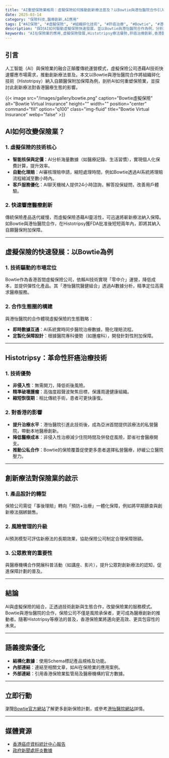 ```yaml
---
title: "AI重塑保險業格局：虛擬保險如何推動創新療法普及？以Bowtie與港怡醫院合作引入Histotripsy為例"
date: 2025-03-14
category: "保險科技,醫療創新,AI應用"
tags: ["#AI保險", "#虛擬保險", "#組織碎化技術", "#肝癌治療", "#Bowtie", "#港怡醫院"]
description: "探討AI如何驅動虛擬保險快速發展，並以Bowtie與港怡醫院合作為例，分析創新療法Histotripsy對提升保險保障質素的影響，揭示其在香港醫療生態中的重要性。"
keywords: "AI在保險業的應用,虛擬保險發展,Histotripsy療法優勢,肝癌治療創新,香港醫療合作,保險科技"
---
```


## 引言
人工智能（AI）與保險業的融合正顛覆傳統運營模式，虛擬保險公司憑藉AI技術快速響應市場需求，推動創新療法普及。本文以Bowtie與港怡醫院合作將組織碎化技術（Histotripsy）納入自願醫保附加保障為例，剖析AI如何重塑保險業，並探討此創新療法對香港醫療生態的影響。

{{< image src="/images/gallery/bowtie.png" caption="Bowtie虛擬保險" alt="Bowtie Virtual Insurance" height="" width="" position="center" command="fill" option="q100" class="img-fluid" title="Bowtie Virtual Insurance" webp="false" >}}

## AI如何改變保險業？

### 1. **虛擬保險的技術核心**
- **智能核保與定價**：AI分析海量數據（如醫療記錄、生活習慣），實現個人化保費計算，提升效率。
- **自動化理賠**：AI審核理賠申請，縮短處理時間，例如Bowtie透過AI系統將理賠流程縮減至數小時內。
- **客戶服務優化**：AI聊天機械人提供24小時諮詢，解答投保疑問，改善用戶體驗。

### 2. **快速響應醫療創新**
傳統保險產品迭代緩慢，而虛擬保險憑藉AI靈活性，可迅速將嶄新療法納入保障。如Bowtie與港怡醫院合作，在Histotripsy獲FDA批准後短短兩年內，即將其納入自願醫保附加保障。

---

## 虛擬保險的快速發展：以Bowtie為例

### 1. **技術驅動的市場定位**
Bowtie作為香港首間虛擬保險公司，依賴AI技術實現「零中介」運營，降低成本，並提供彈性化產品。其「港怡醫院醫健組合」透過AI數據分析，精準定位高需求醫療服務。

### 2. **合作生態圈的構建**
與港怡醫院的合作體現虛擬保險的生態戰略：
- **即時數據互通**：AI系統實時同步醫院治療數據，簡化理賠流程。
- **定製化保障設計**：根據醫院專科優勢（如腫瘤科），開發針對性附加保障。

---

## Histotripsy：革命性肝癌治療技術

### 1. **技術優勢**
- **非侵入性**：無需開刀，降低術後風險。
- **精準破壞腫瘤**：高強度超聲波聚焦目標，保護周邊健康組織。
- **縮短恢復期**：相比傳統手術，患者可更快康復。

### 2. **對香港的影響**
- **提升治療水平**：港怡醫院引進此技術後，成為亞洲首間提供該療法的私營醫院，帶動本地醫療創新。
- **降低醫療成本**：非侵入性治療減少住院時間及併發症風險，節省社會醫療開支。
- **推動公私合作**：Bowtie的保險覆蓋促使更多患者選擇私營醫療，紓緩公立醫院壓力。

---

## 創新療法對保險業的啟示

### 1. **產品設計的轉型**
保險公司需從「事後理賠」轉向「預防+治療」一體化保障，例如將早期篩查與創新療法捆綁銷售。

### 2. **風險管理的升級**
AI預測模型可評估新療法的長期效果，協助保險公司制定合理保障限額。

### 3. **公眾教育的重要性**
與醫療機構合作開展科普活動（如講座、影片），提升公眾對創新療法的認知，促進保障計劃的普及。

---

## 結論
AI與虛擬保險的結合，正透過技術創新與生態合作，改變保險業的服務模式。Bowtie與港怡醫院的合作，保險公司不僅是風險承保者，更可成為醫療創新的推動者。隨著Histotripsy等療法的普及，香港保險業將邁向更高效、更具包容性的未來。

---

## 語義搜索優化
- **結構化數據**：使用Schema標記產品規格及功能。
- **內部連結**：連結至相關文章，如AI在保險業的應用案例。
- **外部連結**：引用香港保險業監管局及醫療機構的官方數據。

---

## 立即行動
瀏覽[Bowtie官方網站](https://www.bowtie.com.hk)了解更多創新保險計劃，或參考[港怡醫院網站](https://www.gleneagles.hk/tc)詳情。

---

## 媒體資源
- [香港癌症資料統計中心報告](https://www3.ha.org.hk/cancereg/pdf/overview/Overview%20of%20HK%20Cancer%20Stat%202022_tc.pdf)
- [政府新聞處肝炎數據](https://www.info.gov.hk/gia/general/202407/28/P2024072600568.htm)